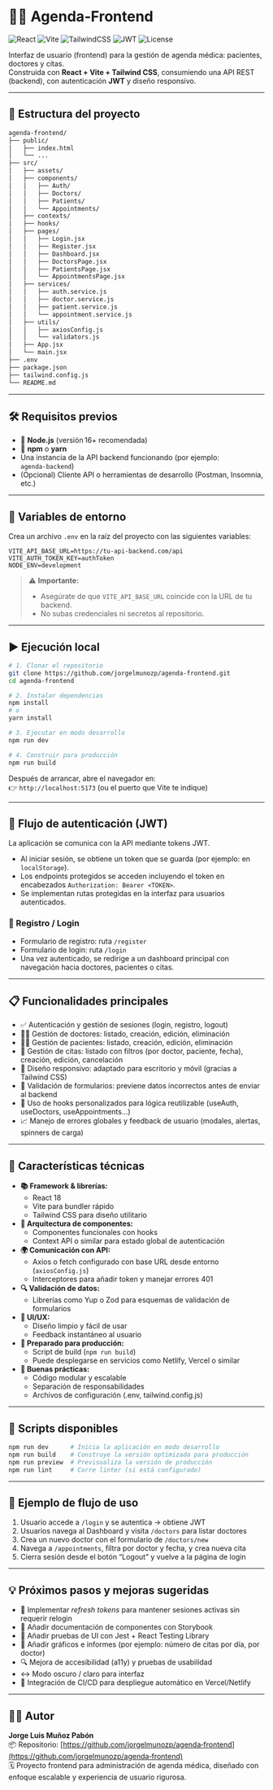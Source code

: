 # 🧑‍💻 Agenda‑Frontend  

![React](https://img.shields.io/badge/React-18.x-61DAFB?logo=react)
![Vite](https://img.shields.io/badge/Vite-4.x-646CFF?logo=vite)
![TailwindCSS](https://img.shields.io/badge/TailwindCSS-3.x-38B2AC?logo=tailwindcss)
![JWT](https://img.shields.io/badge/Auth-JWT-orange?logo=jsonwebtokens)
![License](https://img.shields.io/badge/License-MIT-yellow.svg)  

Interfaz de usuario (frontend) para la gestión de agenda médica: pacientes, doctores y citas.  
Construida con **React + Vite + Tailwind CSS**, consumiendo una API REST (backend), con autenticación **JWT** y diseño responsivo.

---

## 🧩 Estructura del proyecto

```bash
agenda‑frontend/
├── public/
│   ├── index.html
│   └── ...
├── src/
│   ├── assets/
│   ├── components/
│   │   ├── Auth/
│   │   ├── Doctors/
│   │   ├── Patients/
│   │   └── Appointments/
│   ├── contexts/
│   ├── hooks/
│   ├── pages/
│   │   ├── Login.jsx
│   │   ├── Register.jsx
│   │   ├── Dashboard.jsx
│   │   ├── DoctorsPage.jsx
│   │   ├── PatientsPage.jsx
│   │   └── AppointmentsPage.jsx
│   ├── services/
│   │   ├── auth.service.js
│   │   ├── doctor.service.js
│   │   ├── patient.service.js
│   │   └── appointment.service.js
│   ├── utils/
│   │   ├── axiosConfig.js
│   │   └── validators.js
│   ├── App.jsx
│   └── main.jsx
├── .env
├── package.json
├── tailwind.config.js
└── README.md
```

---

## 🛠️ Requisitos previos

- 🧱 **Node.js** (versión 16+ recomendada)  
- 🧩 **npm** o **yarn**  
- Una instancia de la API backend funcionando (por ejemplo: `agenda‑backend`)  
- (Opcional) Cliente API o herramientas de desarrollo (Postman, Insomnia, etc.)  

---

## 🔧 Variables de entorno

Crea un archivo `.env` en la raíz del proyecto con las siguientes variables:

```dotenv
VITE_API_BASE_URL=https://tu‑api‑backend.com/api
VITE_AUTH_TOKEN_KEY=authToken
NODE_ENV=development
```

> ⚠️ **Importante:**  
> - Asegúrate de que `VITE_API_BASE_URL` coincide con la URL de tu backend.  
> - No subas credenciales ni secretos al repositorio.  

---

## ▶️ Ejecución local

```bash
# 1. Clonar el repositorio
git clone https://github.com/jorgelmunozp/agenda‑frontend.git
cd agenda‑frontend

# 2. Instalar dependencias
npm install
# o
yarn install

# 3. Ejecutar en modo desarrollo
npm run dev

# 4. Construir para producción
npm run build
```

Después de arrancar, abre el navegador en:  
👉 `http://localhost:5173` (ou el puerto que Vite te indique)

---

## 🔑 Flujo de autenticación (JWT)

La aplicación se comunica con la API mediante tokens JWT.  
- Al iniciar sesión, se obtiene un token que se guarda (por ejemplo: en `localStorage`).  
- Los endpoints protegidos se acceden incluyendo el token en encabezados `Authorization: Bearer <TOKEN>`.  
- Se implementan rutas protegidas en la interfaz para usuarios autenticados.

### 🧾 Registro / Login  
- Formulario de registro: ruta `/register`  
- Formulario de login: ruta `/login`  
- Una vez autenticado, se redirige a un dashboard principal con navegación hacia doctores, pacientes o citas.

---

## 📋 Funcionalidades principales

- ✅ Autenticación y gestión de sesiones (login, registro, logout)  
- 👨‍⚕️ Gestión de doctores: listado, creación, edición, eliminación  
- 👨‍🦰 Gestión de pacientes: listado, creación, edición, eliminación  
- 📅 Gestión de citas: listado con filtros (por doctor, paciente, fecha), creación, edición, cancelación  
- 📱 Diseño responsivo: adaptado para escritorio y móvil (gracias a Tailwind CSS)  
- 🧼 Validación de formularios: previene datos incorrectos antes de enviar al backend  
- 🧩 Uso de hooks personalizados para lógica reutilizable (useAuth, useDoctors, useAppointments…)  
- 📈 Manejo de errores globales y feedback de usuario (modales, alertas, spinners de carga)  

---

## 🧠 Características técnicas

- **📚 Framework & librerías:**  
  - React 18  
  - Vite para bundler rápido  
  - Tailwind CSS para diseño utilitario  
- **🧭 Arquitectura de componentes:**  
  - Componentes funcionales con hooks  
  - Context API o similar para estado global de autenticación  
- **🌍 Comunicación con API:**  
  - Axios o fetch configurado con base URL desde entorno (`axiosConfig.js`)  
  - Interceptores para añadir token y manejar errores 401  
- **🔍 Validación de datos:**  
  - Librerías como Yup o Zod para esquemas de validación de formularios  
- **🎨 UI/UX:**  
  - Diseño limpio y fácil de usar  
  - Feedback instantáneo al usuario  
- **🚀 Preparado para producción:**  
  - Script de build (`npm run build`)  
  - Puede desplegarse en servicios como Netlify, Vercel o similar  
- **🔧 Buenas prácticas:**  
  - Código modular y escalable  
  - Separación de responsabilidades  
  - Archivos de configuración (.env, tailwind.config.js)  

---

## 🧰 Scripts disponibles

```bash
npm run dev      # Inicia la aplicación en modo desarrollo
npm run build    # Construye la versión optimizada para producción
npm run preview  # Previsualiza la versión de producción
npm run lint     # Corre linter (si está configurado)
```

---

## 📘 Ejemplo de flujo de uso

1. Usuario accede a `/login` y se autentica → obtiene JWT  
2. Usuarios navega al Dashboard y visita `/doctors` para listar doctores  
3. Crea un nuevo doctor con el formulario de `/doctors/new`  
4. Navega a `/appointments`, filtra por doctor y fecha, y crea nueva cita  
5. Cierra sesión desde el botón “Logout” y vuelve a la página de login  

---

## 💡 Próximos pasos y mejoras sugeridas

- 🔁 Implementar *refresh tokens* para mantener sesiones activas sin requerir relogin  
- 📘 Añadir documentación de componentes con Storybook  
- 🧪 Añadir pruebas de UI con Jest + React Testing Library  
- 🎯 Añadir gráficos e informes (por ejemplo: número de citas por día, por doctor)  
- 🔍 Mejora de accesibilidad (a11y) y pruebas de usabilidad  
- ↔️ Modo oscuro / claro para interfaz  
- 🚀 Integración de CI/CD para despliegue automático en Vercel/Netlify  

---

## 👨‍💻 Autor

**Jorge Luis Muñoz Pabón**  
📦 Repositorio: [https://github.com/jorgelmunozp/agenda‑frontend](https://github.com/jorgelmunozp/agenda‑frontend)  
🗓️ Proyecto frontend para administración de agenda médica, diseñado con enfoque escalable y experiencia de usuario rigurosa.
